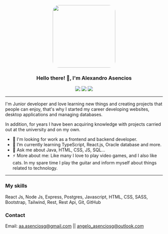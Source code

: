 <p align='center'>
<img src="https://media.giphy.com/media/1zzJ0Q9OABBaBzGdsf/giphy.gif" style='border-radius: 10%;' width="200" height="200">
</p>
<h3 align='center'>
Hello there! 👋, I'm Alexandro Asencios
</h3>
<p align='center'>
<img src="https://img.shields.io/github/followers/Alexandrog23?style=social">
<img src="https://img.shields.io/github/stars/Alexandrog23?style=social">
<img src="https://img.shields.io/github/last-commit/Alexandrog23/CRUD-Java-MySQL?style=plastic">
</p>

---

I'm Junior developer and love learning new things and creating projects that people can enjoy, that's why I started my career developing websites, desktop applications and managing databases.

In addition, for years I have been acquiring knowledge with projects carried out at the university and on my own.

- 🔭 I'm looking for work as a frontend and backend developer.
- 🌱 I’m currently learning TypeScript, React.js, Oracle  database and more.
- 💬 Ask me about Java, HTML, CSS, JS, SQL...
- ⚡ More about me: Like many I love to play video games, and I also like cats. In my spare time I play the guitar and inform myself about things related to technology.

---

### My skills

React Js, Node Js, Express, Postgres, Javascript, HTML, CSS, SASS, Bootstrap, Tailwind, Rest, Rest Api, Git, GitHub

### Contact

Email: aa.asenciosg@gmail.com || angelo_asenciosg@outlook.com
